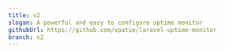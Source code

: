 ```yaml
---
title: v2
slogan: A powerful and easy to configure uptime monitor
githubUrl: https://github.com/spatie/laravel-uptime-monitor
branch: v2
---
```

